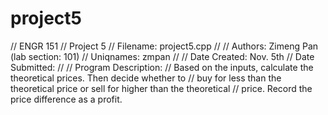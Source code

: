 # project5
// ENGR 151
// Project 5
// Filename: project5.cpp
//
// Authors: Zimeng Pan (lab section: 101)
// Uniqnames: zmpan
//
// Date Created: Nov. 5th
// Date Submitted:
//
// Program Description:
// Based on the inputs, calculate the theoretical prices. Then decide whether to
// buy for less than the theoretical price or sell for higher than the theoretical
// price. Record the price difference as a profit.
